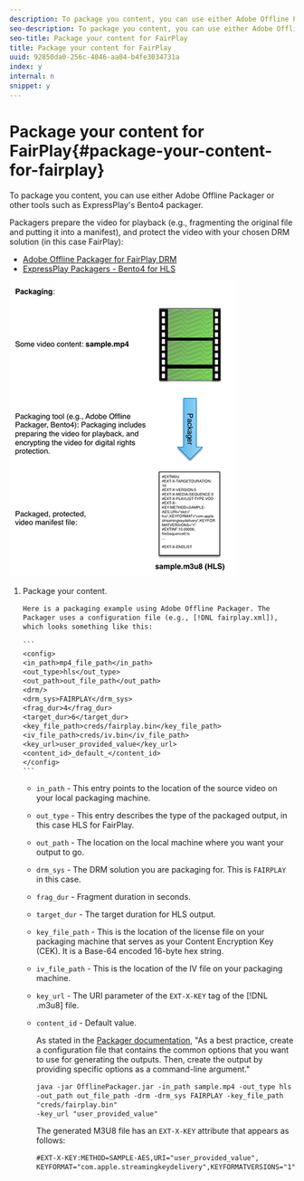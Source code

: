 ```yaml
---
description: To package you content, you can use either Adobe Offline Packager or other tools such as ExpressPlay's Bento4 packager.
seo-description: To package you content, you can use either Adobe Offline Packager or other tools such as ExpressPlay's Bento4 packager.
seo-title: Package your content for FairPlay
title: Package your content for FairPlay
uuid: 92850da0-256c-4046-aa04-b4fe3034731a
index: y
internal: n
snippet: y
---
```


# Package your content for FairPlay{#package-your-content-for-fairplay}

To package you content, you can use either Adobe Offline Packager or other tools such as ExpressPlay's Bento4 packager.

Packagers prepare the video for playback (e.g., fragmenting the original file and putting it into a manifest), and protect the video with your chosen DRM solution (in this case FairPlay):

* [Adobe Offline Packager for FairPlay DRM](https://help.adobe.com/en_US/primetime/packagers/offline/index.html#Packagers-task-Protecting_content_using_FairPlay_DRM) 
* [ExpressPlay Packagers - Bento4 for HLS](https://www.bento4.com/developers/hls/)

<!--<a id="fig_jbn_fw5_xw"></a>-->

![](assets/pkg_lic_play_hls_web.png)

1. Package your content.

       Here is a packaging example using Adobe Offline Packager. The Packager uses a configuration file (e.g., [!DNL fairplay.xml]), which looks something like this:     
    
       ```    
       <config>
       <in_path>mp4_file_path</in_path>
       <out_type>hls</out_type>
       <out_path>out_file_path</out_path>
       <drm/>
       <drm_sys>FAIRPLAY</drm_sys>
       <frag_dur>4</frag_dur>
       <target_dur>6</target_dur>
       <key_file_path>creds/fairplay.bin</key_file_path>
       <iv_file_path>creds/iv.bin</iv_file_path>
       <key_url>user_provided_value</key_url>
       <content_id>_default_</content_id>
       </config>
       ```

    * `in_path` - This entry points to the location of the source video on your local packaging machine. 
    * `out_type` - This entry describes the type of the packaged output, in this case HLS for FairPlay. 
    * `out_path` - The location on the local machine where you want your output to go. 
    * `drm_sys` - The DRM solution you are packaging for. This is `FAIRPLAY` in this case. 
    
    * `frag_dur` - Fragment duration in seconds. 
    * `target_dur` - The target duration for HLS output. 
    * `key_file_path` - This is the location of the license file on your packaging machine that serves as your Content Encryption Key (CEK). It is a Base-64 encoded 16-byte hex string. 
    * `iv_file_path` - This is the location of the IV file on your packaging machine. 
    * `key_url` - The URI parameter of the `EXT-X-KEY` tag of the [!DNL .m3u8] file. 
    
    * `content_id` - Default value.

       As stated in the [Packager documentation](https://help.adobe.com/en_US/primetime/packagers/offline/index.html#Packagers-concept-Working_with_Offline_Packager), "As a best practice, create a configuration file that contains the common options that you want to use for generating the outputs. Then, create the output by providing specific options as a command-line argument."

       ```    
       java -jar OfflinePackager.jar -in_path sample.mp4 -out_type hls 
       -out_path out_file_path -drm -drm_sys FAIRPLAY -key_file_path "creds/fairplay.bin" 
       -key_url "user_provided_value"
       ```

       The generated M3U8 file has an `EXT-X-KEY` attribute that appears as follows:     
    
       ```    
       #EXT-X-KEY:METHOD=SAMPLE-AES,URI="user_provided_value",​
       KEYFORMAT="com.apple.streamingkeydelivery",KEYFORMATVERSIONS="1" 
       ```

